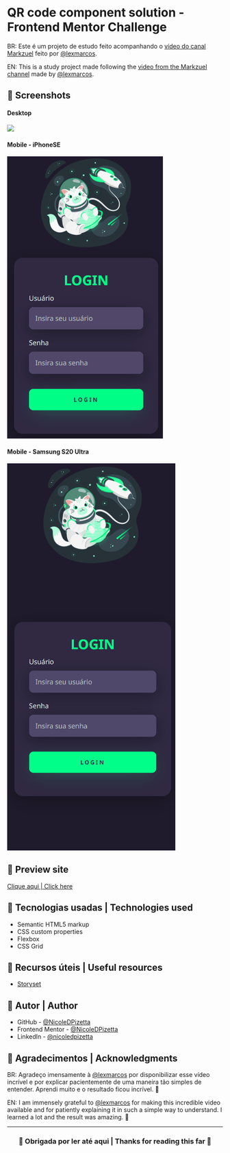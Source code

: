 # QR code component solution - Frontend Mentor Challenge

BR: Este é um projeto de estudo feito acompanhando o [vídeo do canal Markzuel](https://youtu.be/69-WfrVBli8) feito por [@lexmarcos](https://github.com/lexmarcos).

EN: This is a study project made following the [video from the Markzuel channel](https://youtu.be/69-WfrVBli8) made by [@lexmarcos](https://github.com/lexmarcos).

## 🧶 Screenshots
#### Desktop 
![](./assets/desktop-preview.gif) 

#### Mobile - iPhoneSE
![](./assets/iPhoneSE-preview.gif) 

#### Mobile - Samsung S20 Ultra
![](./assets/SamsungS20Ultra-preview.gif)

## 🧶 Preview site
[Clique aqui | Click here](#)

## 🧶 Tecnologias usadas | Technologies used
- Semantic HTML5 markup
- CSS custom properties
- Flexbox
- CSS Grid

## 🧶 Recursos úteis | Useful resources
- [Storyset](https://storyset.com/)


## 🧶 Autor | Author
- GitHub - [@NicoleDPizetta](https://github.com/NicoleDPizetta)
- Frontend Mentor - [@NicoleDPizetta](https://www.frontendmentor.io/profile/NicoleDPizetta)
- LinkedIn - [@nicoledpizetta](https://www.linkedin.com/in/nicoledpizetta/)

## 🧶 Agradecimentos | Acknowledgments
BR: Agradeço imensamente à [@lexmarcos](https://github.com/lexmarcos) por disponibilizar esse vídeo incrível e por explicar pacientemente de uma maneira tão simples de entender. Aprendi muito e o resultado ficou incrível. 🥰

EN: I am immensely grateful to [@lexmarcos](https://github.com/lexmarcos) for making this incredible video available and for patiently explaining it in such a simple way to understand. I learned a lot and the result was amazing. 🥰


---------------


### <p align="center">💖 Obrigada por ler até aqui | Thanks for reading this far 💖</p> 